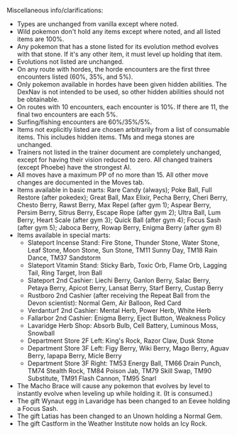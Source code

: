Miscellaneous info/clarifications:
* Types are unchanged from vanilla except where noted.
* Wild pokemon don't hold any items except where noted, and all listed items are 100%.
* Any pokemon that has a stone listed for its evolution method evolves with that stone. If it's any other item, it must level up holding that item.
* Evolutions not listed are unchanged.
* On any route with hordes, the horde encounters are the first three encounters listed (60%, 35%, and 5%).
* Only pokemon available in hordes have been given hidden abilities. The DexNav is not intended to be used, so other hidden abilities should not be obtainable.
* On routes with 10 encounters, each encounter is 10%. If there are 11, the final two encounters are each 5%.
* Surfing/fishing encounters are 60%/35%/5%.
* Items not explicitly listed are chosen arbitrarily from a list of consumable items. This includes hidden items. TMs and mega stones are unchanged.
* Trainers not listed in the trainer document are completely unchanged, except for having their vision reduced to zero. All changed trainers (except Phoebe) have the strongest AI.
* All moves have a maximum PP of no more than 15. All other move changes are documented in the Moves tab.
* Items available in basic marts: Rare Candy (always); Poke Ball, Full Restore (after pokedex); Great Ball, Max Elixir, Pecha Berry, Cheri Berry, Chesto Berry, Rawst Berry, Max Repel (after gym 1); Aspear Berry, Persim Berry, Sitrus Berry, Escape Rope (after gym 2); Ultra Ball, Lum Berry, Heart Scale (after gym 3); Quick Ball (after gym 4); Focus Sash (after gym 5); Jaboca Berry, Rowap Berry, Enigma Berry (after gym 8)
* Items available in special marts:
  * Slateport Incense Stand: Fire Stone, Thunder Stone, Water Stone, Leaf Stone, Moon Stone, Sun Stone, TM11 Sunny Day, TM18 Rain Dance, TM37 Sandstorm
  * Slateport Vitamin Stand: Sticky Barb, Toxic Orb, Flame Orb, Lagging Tail, Ring Target, Iron Ball
  * Slateport 2nd Cashier: Liechi Berry, Ganlon Berry, Salac Berry, Petaya Berry, Apicot Berry, Lansat Berry, Starf Berry, Custap Berry
  * Rustboro 2nd Cashier (after receiving the Repeat Ball from the Devon scientist): Normal Gem, Air Balloon, Red Card
  * Verdanturf 2nd Cashier: Mental Herb, Power Herb, White Herb
  * Fallarbor 2nd Cashier: Enigma Berry, Eject Button, Weakness Policy
  * Lavaridge Herb Shop: Absorb Bulb, Cell Battery, Luminous Moss, Snowball
  * Department Store 2F Left: King's Rock, Razor Claw, Dusk Stone
  * Department Store 3F Left: Figy Berry, Wiki Berry, Mago Berry, Aguav Berry, Iapapa Berry, Micle Berry
  * Department Store 3F Right: TM53 Energy Ball, TM66 Drain Punch, TM74 Stealth Rock, TM84 Poison Jab, TM79 Skill Swap, TM90 Substitute, TM91 Flash Cannon, TM95 Snarl
* The Macho Brace will cause any pokemon that evolves by level to instantly evolve when leveling up while holding it. (It is consumed.)
* The gift Wynaut egg in Lavaridge has been changed to an Eevee holding a Focus Sash.
* The gift Latias has been changed to an Unown holding a Normal Gem.
* The gift Castform in the Weather Institute now holds an Icy Rock.
